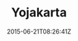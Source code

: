 ---
title: "Yojakarta"
date: 2015-06-21T08:26:41Z
draft: false
description: ""
type: post
region: "Southeast Asia"
country: "Indonesia"
thumbnail: "yojakarta-6.jpg"
---